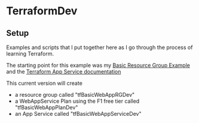 # TerraformDev

## Setup

Examples and scripts that I put together here as I go through the process of learning Terraform.

The starting point for this example was my [Basic Resource Group Example](../BasicRG/) and the [Terraform App Service documentation](https://registry.terraform.io/providers/hashicorp/azurerm/2.1.0/docs/resources/app_service)

This current version will create

- a resource group called "tfBasicWebAppRGDev"
- a WebAppService Plan using the F1 free tier called "tfBasicWebAppPlanDev"
- an App Service called "tfBasicWebAppServiceDev"

